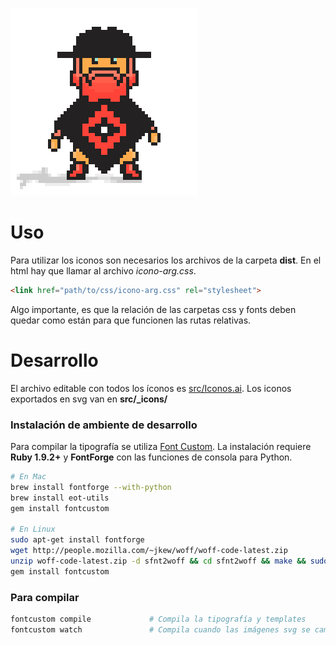 ![Poncho](img/poncho.gif)

# Uso

Para utilizar los iconos son necesarios los archivos de la carpeta **dist**.
En el html hay que llamar al archivo *icono-arg.css*.

```html
<link href="path/to/css/icono-arg.css" rel="stylesheet">
```

Algo importante, es que la relación de las carpetas css y fonts deben quedar como están para que funcionen las rutas relativas.

# Desarrollo

El archivo editable con todos los íconos es [src/Iconos.ai](/argob/iconos/blob/master/src/Iconos.ai).
Los iconos exportados en svg van en **src/_icons/**

### Instalación de ambiente de desarrollo

Para compilar la tipografía se utiliza [Font Custom](https://github.com/FontCustom/fontcustom). 
La instalación requiere **Ruby 1.9.2+** y **FontForge** con las funciones de consola para Python.

```sh
# En Mac
brew install fontforge --with-python
brew install eot-utils
gem install fontcustom

# En Linux
sudo apt-get install fontforge
wget http://people.mozilla.com/~jkew/woff/woff-code-latest.zip
unzip woff-code-latest.zip -d sfnt2woff && cd sfnt2woff && make && sudo mv sfnt2woff /usr/local/bin/
gem install fontcustom
```

### Para compilar

```sh
fontcustom compile             # Compila la tipografía y templates
fontcustom watch               # Compila cuando las imágenes svg se cambian / agregan / eliminan
```
